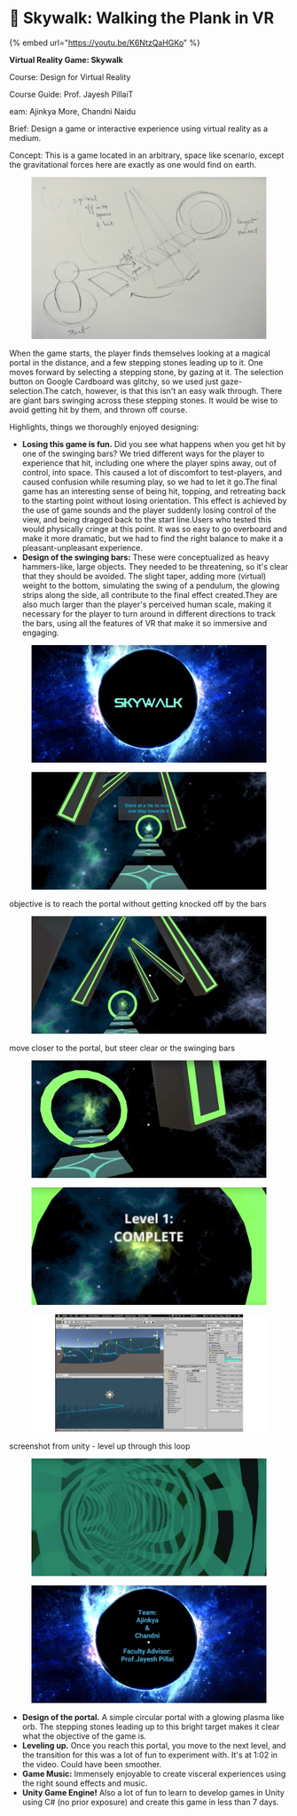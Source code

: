 # 🌌 Skywalk: Walking the Plank in VR

{% embed url="https://youtu.be/K6NtzQaHGKo" %}

**Virtual Reality Game: Skywalk**

Course: Design for Virtual Reality

Course Guide: Prof. Jayesh PillaiT

eam: Ajinkya More, Chandni Naidu

Brief: Design a game or interactive experience using virtual reality as a medium.

Concept: This is a game located in an arbitrary, space like scenario, except the gravitational forces here are exactly as one would find on earth.

<figure><img src="../../.gitbook/assets/image (144).png" alt=""><figcaption></figcaption></figure>

When the game starts, the player finds themselves looking at a magical portal in the distance, and a few stepping stones leading up to it. One moves forward by selecting a stepping stone, by gazing at it. The selection button on Google Cardboard was glitchy, so we used just gaze-selection.The catch, however, is that this isn't an easy walk through. There are giant bars swinging across these stepping stones. It would be wise to avoid getting hit by them, and thrown off course.

Highlights, things we thoroughly enjoyed designing:

* **Losing this game is fun.** Did you see what happens when you get hit by one of the swinging bars? We tried different ways for the player to experience that hit, including one where the player spins away, out of control, into space. This caused a lot of discomfort to test-players, and caused confusion while resuming play, so we had to let it go.The final game has an interesting sense of being hit, topping, and retreating back to the starting point without losing orientation. This effect is achieved by the use of game sounds and the player suddenly losing control of the view, and being dragged back to the start line.Users who tested this would physically cringe at this point. It was so easy to go overboard and make it more dramatic, but we had to find the right balance to make it a pleasant-unpleasant experience.
* **Design of the swinging bars:** These were conceptualized as heavy hammers-like, large objects. They needed to be threatening, so it's clear that they should be avoided. The slight taper, adding more (virtual) weight to the bottom, simulating the swing of a pendulum, the glowing strips along the side, all contribute to the final effect created.They are also much larger than the player's perceived human scale, making it necessary for the player to turn around in different directions to track the bars, using all the features of VR that make it so immersive and engaging.

<figure><img src="../../.gitbook/assets/image (145).png" alt=""><figcaption></figcaption></figure>

<figure><img src="../../.gitbook/assets/image (146).png" alt=""><figcaption></figcaption></figure>

objective is to reach the portal without getting knocked off by the bars

<figure><img src="../../.gitbook/assets/image (147).png" alt=""><figcaption></figcaption></figure>

move closer to the portal, but steer clear or the swinging bars

<figure><img src="../../.gitbook/assets/image (148).png" alt=""><figcaption></figcaption></figure>

<figure><img src="../../.gitbook/assets/image (149).png" alt=""><figcaption></figcaption></figure>

<figure><img src="../../.gitbook/assets/image (150).png" alt=""><figcaption></figcaption></figure>

screenshot from unity - level up through this loop

<figure><img src="../../.gitbook/assets/image (151).png" alt=""><figcaption></figcaption></figure>

<figure><img src="../../.gitbook/assets/image (152).png" alt=""><figcaption></figcaption></figure>

* **Design of the portal.** A simple circular portal with a glowing plasma like orb. The stepping stones leading up to this bright target makes it clear what the objective of the game is.
* **Leveling up.** Once you reach this portal, you move to the next level, and the transition for this was a lot of fun to experiment with. It's at 1:02 in the video. Could have been smoother.
* **Game Music:** Immensely enjoyable to create visceral experiences using the right sound effects and music.
* **Unity Game Engine!** Also a lot of fun to learn to develop games in Unity using C# (no prior exposure) and create this game in less than 7 days.

